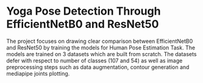 # Yoga Pose Detection Through EfficientNetB0 and ResNet50

The project focuses on drawing clear comparison between EfficientNetB0 and ResNet50 by training the models for Human Pose Estimation Task. The models are trained on 3 datasets which are built from scratch. The datasets defer with respect to number of classes (107 and 54) as well as image preprocessing steps such as data augmentation, contour generation and mediapipe joints plotting.
